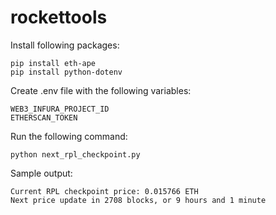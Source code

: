 # rockettools

Install following packages:

```
pip install eth-ape
pip install python-dotenv
```

Create .env file with the following variables:

```
WEB3_INFURA_PROJECT_ID
ETHERSCAN_TOKEN
```

Run the following command:

```
python next_rpl_checkpoint.py
```

Sample output:

```
Current RPL checkpoint price: 0.015766 ETH
Next price update in 2708 blocks, or 9 hours and 1 minute
```
